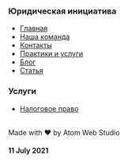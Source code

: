 ### Юридическая инициатива

- [Главная](https://iserejatoje.github.io/yurik/frontpage.html)
- [Наша команда](https://iserejatoje.github.io/yurik/team.html)
- [Контакты](https://iserejatoje.github.io/yurik/contacts.html)
- [Практики и услуги](https://iserejatoje.github.io/yurik/practice.html)
- [Блог](https://iserejatoje.github.io/yurik/blog.html)
- [Статья](https://iserejatoje.github.io/yurik/article.html)
  <br>
### Услуги
- [Налоговое право](https://iserejatoje.github.io/yurik/nalog.html)

<br>
Made with ❤️ by Atom Web Studio<br>

#### 11 July 2021
